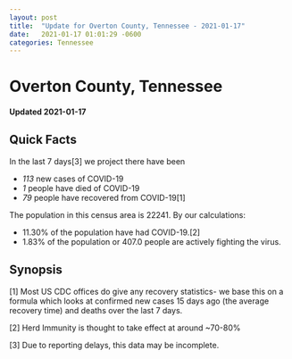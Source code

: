 ```yaml
---
layout: post
title:  "Update for Overton County, Tennessee - 2021-01-17"
date:   2021-01-17 01:01:29 -0600
categories: Tennessee
---
```


# Overton County, Tennessee
#### Updated 2021-01-17

## Quick Facts

In the last 7 days[3] we project there have been
- *113* new cases of COVID-19
- *1* people have died of COVID-19
- *79* people have recovered from COVID-19[1]

The population in this census area is 22241. By our calculations:
- 11.30% of the population have had COVID-19.[2]
- 1.83% of the population or 407.0 people are actively fighting the virus.

## Synopsis




[1] Most US CDC offices do give any recovery statistics- we base this on a formula which looks at confirmed new cases
15 days ago (the average recovery time) and deaths over the last 7 days.

[2] Herd Immunity is thought to take effect at around ~70-80%

[3] Due to reporting delays, this data may be incomplete.
 
    